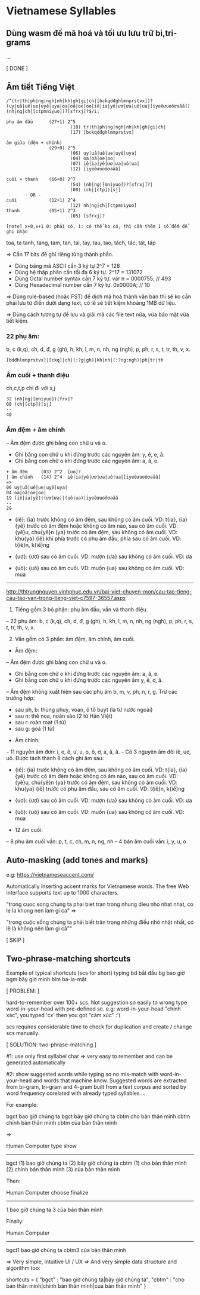 # Vietnamese Syllables

## Dùng wasm để mã hoá và tối ưu lưu trữ bi,tri-grams

...

[ DONE ]

## Âm tiết Tiếng Việt
```
/^(tr|th|ph|ng|ngh|nh|kh|gh|gi|ch|[bckqdđghlmnprstvx])?(uy|uâ|uê|ue|uyê|uya|oa|oă|oe|oo|iê|ia|yê|ươ|ưa|uô|ua|[iyeêưuoôơaăâ])(nh|ng|ch|[ctpmniyuo])?[sfrxj]?$/i;

phụ âm đầu      (27+1) 2^5  
                        (10) tr|th|ph|ng|ngh|nh|kh|gh|gi|ch|
                        (17) [bckqdđghlmnprstvx]

âm giữa (đệm + chính)
                (29+0) 2^5
                        (06) uy|uâ|uê|ue|uyê|uya|
                        (04) oa|oă|oe|oo|
                        (07) iê|ia|yê|ươ|ưa|uô|ua|
                        (12) [iyeêưuoôơaăâ]

cuối + thanh    (66+0) 2^7
                        (54) (nh|ng|[mniyuo])?[sfrxj]?|
                        (08) (ch|[ctp])[sj]
       - OR -
cuối            (12+1) 2^4
                        (12) nh|ng|ch|[ctpmniyuo]
thanh           (05+1) 2^3
                        (05) [sfrxj]?

[note] x+0,x+1 0: phải có, 1: có thể ko có, thì cần thêm 1 số đếm để ghi nhận
```
toa, ta
tanh, tang, tam, tan,
tai, tay, tau, tao,
tách, tác, tát, táp

=> Cần 17 bits để ghi riêng từng thành phần. 
- Dùng bảng mã ASCII cần 3 ký tự          2^7 = 128
- Dùng hệ thập phân cần tối đa 6 ký tự.  2^17 = 131072
- Dùng Octal number syntax cần 7 ký tự. var n = 0000755; // 493
- Dùng Hexadecimal number  cần 7 ký tự.         0x0000A; // 10

=> Dùng rule-based (hoặc FST) để dịch mã hoá thành văn bản thì sẽ ko cần
phải lưu từ điển dưới dạng text, có lẽ sẽ tiết kiệm khoảng 1MB dữ liệu.

=> Dùng cách tương tự để lưu và giải mã các file text nữa, vừa bảo mật vừa tiết kiệm.

### 22 phụ âm:
b, c (k,q), ch, d, đ, g (gh), h, kh, l, m, n, nh, ng (ngh), p, ph, r, s, t, tr, th, v, x.
```
[bdđhlmnprstvx]|[ckq]|ch|(:?g|gh)|kh|nh|(:?ng:ngh)|ph|tr|th
```

### Âm cuối + thanh điệu
ch,c,t,p chỉ đi với s,j
```
32 (nh|ng|[mniyuo])[frx]?
08 (ch|[ctp])[sj]
--
40
```

### Âm đệm + âm chính
– Âm đệm được ghi bằng con chữ u và o.
+ Ghi bằng con chữ u khi đứng trước các nguyên âm: y, ê, e, â.
+ Ghi bằng con chữ o khi đứng trước các nguyên âm: a, ă, e.
```
+ âm đệm     (03) 2^2  [uo]?
| âm chính   (14) 2^4  iê|ia|yê|ươ|ưa|uô|ua|[iyeêưuoôơaăâ]
=>
06 uy|uâ|uê|ue|uyê|uya|
04 oa|oă|oe|oo|
19 (iê|ia|yê)|(ươ|ưa)|(uô|ua)|iyeêưuoôơaăâ
--
29
```
+ {iê}:
{ia} trước không có âm đệm, sau không có âm cuối.           VD: t{ia}, {ỉa}
{yê} trước có âm đệm hoặc không có âm nào, sau có âm cuối.  VD: {yê}u, chu{yê}n
{ya} trước có âm đệm, sau không có âm cuối.                 VD: khu{ya}
{iê} khi phía trước có phụ âm đầu, phía sau có âm cuối.     VD: t{iê}n, k{iế}ng

+ {uơ}:
{ươ} sau có âm cuối.       VD: mượn
{ưa} sau không có âm cuối. VD: ưa

+ {uô}:
{uô} sau có âm cuối.        VD: muốn
{ua} sau không có âm cuối.  VD: mua

- - - - - - - - - - - -

http://thtrungnguyen.vinhphuc.edu.vn/bai-viet-chuyen-mon/cau-tao-tieng-cau-tao-van-trong-tieng-viet-c7597-36557.aspx

1. Tiếng gồm 3 bộ phận: phụ âm đầu, vần và thanh điệu.

– 22 phụ âm: b, c (k,q), ch, d, đ, g (gh), h, kh, l, m, n, nh, ng (ngh), p, ph, r, s, t, tr, th, v, x.

2. Vần gồm có 3 phần: âm đệm, âm chính, âm cuối.
* Âm đệm:

– Âm đệm được ghi bằng con chữ u và o.
+ Ghi bằng con chữ o khi đứng trước các nguyên âm: a, ă, e.
+ Ghi bằng con chữ u khi đứng trước các nguyên âm y, ê, ơ, â.

– Âm đệm không xuất hiện sau các phụ âm b, m, v, ph, n, r, g. Trừ các trường hợp:
+ sau ph, b: thùng phuy, voan, ô tô buýt (là từ nước ngoài)
+ sau n: thê noa, noãn sào (2 từ Hán Việt)
+ sau r: roàn roạt (1 từ)
+ sau g: goá (1 từ)


* Âm chính:

– 11 nguyên âm đơn: i, e, ê, ư, u, o, ô, ơ, a, ă, â.
– Có 3 nguyên âm đôi iê, uơ, uô. Được tách thành 8 cách ghi âm sau:

+ {iê}:
{ia} trước không có âm đệm, sau không có âm cuối.           VD: t{ia}, {ỉa}
{yê} trước có âm đệm hoặc không có âm nào, sau có âm cuối.  VD: {yê}u, chu{yê}n
{ya} trước có âm đệm, sau không có âm cuối.                 VD: khu{ya}
{iê} trước có phụ âm đầu, sau có âm cuối.                   VD: t{iê}n, k{iế}ng

+ {uơ}:
{ươ} sau có âm cuối.       VD: mượn
{ưa} sau không có âm cuối. VD: ưa

+ {uô}:
{uô} sau có âm cuối.        VD: muốn
{ua} sau không có âm cuối.  VD: mua

* 12 âm cuối:

– 8 phụ âm cuối vần: p, t, c, ch, m, n, ng, nh
– 4 bán âm cuối vần: i, y, u, o


## Auto-masking (add tones and marks)

e.g: https://vietnameseaccent.com/

Automatically inserting accent marks for Vietnamese words.
The free Web interface supports text up to 1000 characters.

"trong cuoc song chung ta phai biet tran trong nhung dieu nho nhat nhat, co le la khong nen lam gi ca" =>

"trong cuộc sống chúng ta phải biết trân trọng những điều nhỏ nhặt nhất, có lẽ là không nên làm gi cả""


[ SKIP ]

## Two-phrase-matching shortcuts

Example of typical shortcuts (scs for short) typing
bd    bắt đầu
bg    bao giờ
bgm   bây giờ mình
blm   ba-la-mật

[ PROBLEM: ]

hard-to-remember over 100+ scs. Not suggestion so easily to wrong type 
word-in-your-head with pre-defined sc. e.g: word-in-your-head "chính xác", 
you typed 'cx' then you got "cảm xúc" :'(

scs requires considerable time to check for duplication and create / change scs manually.


[ SOLUTION: two-phrase-matching ]

\#1: use only first syllabel char => very easy to remember and can be generated automatically

\#2: show suggested words while typing so no mis-match with word-in-your-head
and words that machine know. Suggested words are extracted from bi-gram, tri-gram and 4-gram built from a text corpus and sorted by word frequency corelated with already typed
syllables ...

For example:

bgct  bao giờ chúng ta
bgct  bây giờ chúng ta
cbtm  cho bản thân mình
cbtm  chính bản thân mình
cbtm  của bản thân mình

=>

Human   Computer
type    show
- - - - - - - - -
bgct    (1) bao giờ chúng ta (2) bây giờ chúng ta
cbtm    (1) cho bản thân mình (2) chính bản thân mình (3) của bản thân mình

Then:

Human   Computer
choose  finalize
- - - - - - - - -
1       bao giờ chúng ta
3       của bản thân mình

Finally:

Human   Computer
- - - - - - - - -
bgct1   bao giờ chúng ta
cbtm3   của bản thân mình

=> Very simple, intuitive UI / UX
=> And very simple data structure and algorithm too:

shortcuts = {
    "bgct" : "bao giờ chúng ta|bây giờ chúng ta",
    "cbtm" : "cho bản thân mình|chính bản thân mình|của bản thân mình"
}
